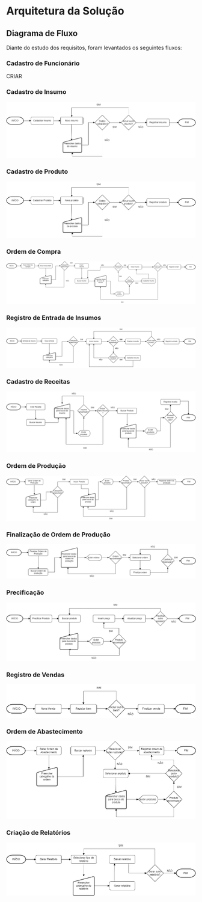 # Arquitetura da Solução
## Diagrama de Fluxo
Diante do estudo dos requisitos, foram levantados os seguintes fluxos:

### Cadastro de Funcionário
CRIAR

### Cadastro de Insumo
![flow: cadastro de insumo](https://github.com/CarlosCamuzzi/abap-top-bakery/blob/main/docs/img/flow_top_bakery_cadastro_insumo.png)

### Cadastro de Produto
![flow: cadastro de produto](https://github.com/CarlosCamuzzi/abap-top-bakery/blob/main/docs/img/flow_top_bakery_cadastro_produto.png)

### Ordem de Compra
![flow: ordem de compra](https://github.com/CarlosCamuzzi/abap-top-bakery/blob/main/docs/img/flow_top_bakery_ordem_de_compra.png)

### Registro de Entrada de Insumos
![flow: entrada de insumos](https://github.com/CarlosCamuzzi/abap-top-bakery/blob/main/docs/img/flow_top_bakery_entrada_insumos.png)

### Cadastro de Receitas
![flow: cadastro de receitas](https://github.com/CarlosCamuzzi/abap-top-bakery/blob/main/docs/img/flow_top_bakery_cadastro_receita.png)

### Ordem de Produção
![flow: ordem de producao](https://github.com/CarlosCamuzzi/abap-top-bakery/blob/main/docs/img/flow_top_bakery_ordem_producao.png)

### Finalização de Ordem de Produção
![flow: finalizacao ordem producao](https://github.com/CarlosCamuzzi/abap-top-bakery/blob/main/docs/img/flow_top_bakery_finalizar_ordem_producao.png)

### Precificação
![flow: precificacao](https://github.com/CarlosCamuzzi/abap-top-bakery/blob/main/docs/img/flow_top_bakery_precificacao.png)

### Registro de Vendas
![flow: registro de vendas](https://github.com/CarlosCamuzzi/abap-top-bakery/blob/main/docs/img/flow_top_bakery_venda.png)

### Ordem de Abastecimento
![flow: ordem de abastecimento](https://github.com/CarlosCamuzzi/abap-top-bakery/blob/main/docs/img/flow_top_bakery_ordem_abastecimento.png)

### Criação de Relatórios
![flow: criacao de relatorios](https://github.com/CarlosCamuzzi/abap-top-bakery/blob/main/docs/img/flow_top_bakery_relatorios.png)


